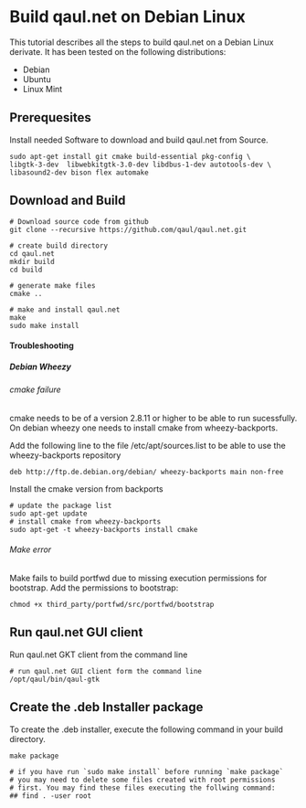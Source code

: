 Build qaul.net on Debian Linux
==============================

This tutorial describes all the steps to build qaul.net on a Debian 
Linux derivate. It has been tested on the following distributions:

* Debian
* Ubuntu
* Linux Mint


Prerequesites
-------------

Install needed Software to download and build qaul.net from Source.

	sudo apt-get install git cmake build-essential pkg-config \
	libgtk-3-dev  libwebkitgtk-3.0-dev libdbus-1-dev autotools-dev \
	libasound2-dev bison flex automake



Download and Build
------------------

	# Download source code from github
	git clone --recursive https://github.com/qaul/qaul.net.git
	
	# create build directory
	cd qaul.net
	mkdir build
	cd build
	
	# generate make files
	cmake ..
	
	# make and install qaul.net
	make
	sudo make install


#### Troubleshooting

##### Debian Wheezy

###### cmake failure

cmake needs to be of a version 2.8.11 or higher to be able to run 
sucessfully. On debian wheezy one needs to install cmake from 
wheezy-backports.

Add the following line to the file /etc/apt/sources.list to be able to 
use the wheezy-backports repository 

	deb http://ftp.de.debian.org/debian/ wheezy-backports main non-free


Install the cmake version from backports

    # update the package list
    sudo apt-get update
    # install cmake from wheezy-backports
    sudo apt-get -t wheezy-backports install cmake


###### Make error

Make fails to build portfwd due to missing execution permissions for 
bootstrap. Add the permissions to bootstrap:

	chmod +x third_party/portfwd/src/portfwd/bootstrap


Run qaul.net GUI client
-----------------------

Run qaul.net GKT client from the command line

	# run qaul.net GUI client form the command line	
	/opt/qaul/bin/qaul-gtk


Create the .deb Installer package
---------------------------------

To create the .deb installer, execute the following command in your build 
directory.

	make package
	
	# if you have run `sudo make install` before running `make package`
	# you may need to delete some files created with root permissions
	# first. You may find these files executing the follwing command:
	## find . -user root
	




